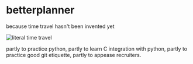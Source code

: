 # betterplanner
because time travel hasn't been invented yet

![literal time travel](https://cdn.discordapp.com/attachments/777927469721190424/1121399808943464468/image.png)

partly to practice python, partly to learn C integration with python, partly to practice good git etiquette, partly to appease recruiters.
